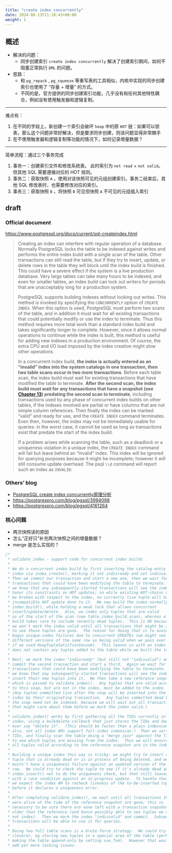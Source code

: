 ```yaml
---
title: "create index concurrently"
date: 2024-08-13T21:18:43+08:00
weight: 1
---
```



## 概述
* 解决的问题：
  * 同步创建索引 `create index concurrently` 解决了创建索引期间，如何不阻塞正常执行 `DML` 的问题。
* 思路：
  * 和 `pg_repack` , `pg_squeeze` 等重写表的工具相似，内核中实现的同步创建索引也使用了 “存量 + 增量” 的方式。
  * 不同的是，官方提供的同步创建索引功能，几乎没有和任何其他特性耦合，例如没有使用触发器和逻辑复制。

---
难点有：
1. 在不同的字段上，新创建一个索引会破坏 `heap` 中的原 `HOT` 链：如果可以锁表，那么这个问题非常好解决，但是要求同步创建，则该问题显得非常棘手
2. 在不使用触发器和逻辑复制等功能的情况下，如何记录增量数据？

---
简单流程：通过三个事务完成
1. 事务一：创建索引文件和修改系统表。 此时索引为 `not read` + `not valid`。但其他 SQL 需要遵循对应的 HOT 规则。
2. 事务二：获取快照 `A` ，使用对该快照可见的元组创建索引。事务二结束后，其他 SQL 修改表时，也需要修改对应的索引。
3. 事务三：获取快照 `B` ，将快照 `B` 可见但快照 `A` 不可见的元组插入索引




## draft

### Official document

https://www.postgresql.org/docs/current/sql-createindex.html

>  Creating an index can interfere with regular operation of a database. Normally PostgreSQL locks the table to be indexed against writes and performs the entire index build with a single scan of the table. Other transactions can still read the table, but if they try to insert, update, or delete rows in the table they will block until the index build is finished. This could have a severe effect if the system is a live production database. Very large tables can take many hours to be indexed, and even for smaller tables, an index build can lock out writers for periods that are unacceptably long for a production system.
>
>  PostgreSQL supports building indexes without locking out writes. This method is invoked by specifying the `CONCURRENTLY` option of `CREATE INDEX`. When this option is used, PostgreSQL must perform two scans of the table, and in addition it must wait for all existing transactions that could potentially modify or use the index to terminate. Thus this method requires more total work than a standard index build and takes significantly longer to complete. However, since it allows normal operations to continue while the index is built, this method is useful for adding new indexes in a production environment. Of course, the extra CPU and I/O load imposed by the index creation might slow other operations.
>
>  In a concurrent index build, **the index is actually entered as an “invalid” index into the system catalogs in one transaction, then two table scans occur in two more transactions**. Before each table scan, the index build must wait for existing transactions that have modified the table to terminate. **After the second scan, the index build must wait for any transactions that have a snapshot (see [Chapter 13](https://www.postgresql.org/docs/current/mvcc.html)) predating the second scan to terminate**, including transactions used by any phase of concurrent index builds on other tables, if the indexes involved are partial or have columns that are not simple column references. Then finally the index can be marked “valid” and ready for use, and the `CREATE INDEX` command terminates. Even then, however, the index may not be immediately usable for queries: in the worst case, it cannot be used as long as transactions exist that predate the start of the index build.
>
>  If a problem arises while scanning the table, such as a deadlock or a uniqueness violation in a unique index, the `CREATE INDEX` command will fail but leave behind an “invalid” index. This index will be ignored for querying purposes because it might be incomplete; however it will still consume update overhead. The psql `\\d` command will report such an index as `INVALID`:

### Others’ blog

*  [PostgreSQL create index concurrently原理分析](https://www.notion.so/PostgreSQL-create-index-concurrently-4ebd2ea38bb24324bc0e165e017daea1?pvs=21)
*  https://postgrespro.com/blog/pgsql/3994098
*  https://postgrespro.com/blog/pgsql/4161264

### 核心问题

*  两次快照读的原因
*  怎么“正好只”补充两次快照之间的增量数据？
*  merge 是怎么实现的？

```c
/*
 * validate_index - support code for concurrent index builds
 *
 * We do a concurrent index build by first inserting the catalog entry for the
 * index via index_create(), marking it not indisready and not indisvalid.
 * Then we commit our transaction and start a new one, then we wait for all
 * transactions that could have been modifying the table to terminate.  Now
 * we know that any subsequently-started transactions will see the index and
 * honor its constraints on HOT updates; so while existing HOT-chains might
 * be broken with respect to the index, no currently live tuple will have an
 * incompatible HOT update done to it.  We now build the index normally via
 * index_build(), while holding a weak lock that allows concurrent
 * insert/update/delete.  Also, we index only tuples that are valid
 * as of the start of the scan (see table_index_build_scan), whereas a normal
 * build takes care to include recently-dead tuples.  This is OK because
 * we won't mark the index valid until all transactions that might be able
 * to see those tuples are gone.  The reason for doing that is to avoid
 * bogus unique-index failures due to concurrent UPDATEs (we might see
 * different versions of the same row as being valid when we pass over them,
 * if we used HeapTupleSatisfiesVacuum).  This leaves us with an index that
 * does not contain any tuples added to the table while we built the index.
 *
 * Next, we mark the index "indisready" (but still not "indisvalid") and
 * commit the second transaction and start a third.  Again we wait for all
 * transactions that could have been modifying the table to terminate.  Now
 * we know that any subsequently-started transactions will see the index and
 * insert their new tuples into it.  We then take a new reference snapshot
 * which is passed to validate_index().  Any tuples that are valid according
 * to this snap, but are not in the index, must be added to the index.
 * (Any tuples committed live after the snap will be inserted into the
 * index by their originating transaction.  Any tuples committed dead before
 * the snap need not be indexed, because we will wait out all transactions
 * that might care about them before we mark the index valid.)
 *
 * validate_index() works by first gathering all the TIDs currently in the
 * index, using a bulkdelete callback that just stores the TIDs and doesn't
 * ever say "delete it".  (This should be faster than a plain indexscan;
 * also, not all index AMs support full-index indexscan.)  Then we sort the
 * TIDs, and finally scan the table doing a "merge join" against the TID list
 * to see which tuples are missing from the index.  Thus we will ensure that
 * all tuples valid according to the reference snapshot are in the index.
 *
 * Building a unique index this way is tricky: we might try to insert a
 * tuple that is already dead or is in process of being deleted, and we
 * mustn't have a uniqueness failure against an updated version of the same
 * row.  We could try to check the tuple to see if it's already dead and tell
 * index_insert() not to do the uniqueness check, but that still leaves us
 * with a race condition against an in-progress update.  To handle that,
 * we expect the index AM to recheck liveness of the to-be-inserted tuple
 * before it declares a uniqueness error.
 *
 * After completing validate_index(), we wait until all transactions that
 * were alive at the time of the reference snapshot are gone; this is
 * necessary to be sure there are none left with a transaction snapshot
 * older than the reference (and hence possibly able to see tuples we did
 * not index).  Then we mark the index "indisvalid" and commit.  Subsequent
 * transactions will be able to use it for queries.
 *
 * Doing two full table scans is a brute-force strategy.  We could try to be
 * cleverer, eg storing new tuples in a special area of the table (perhaps
 * making the table append-only by setting use_fsm).  However that would
 * add yet more locking issues.
```

